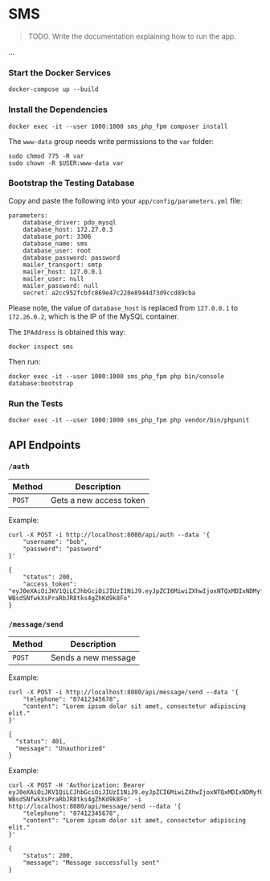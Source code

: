 SMS
===

> TODO. Write the documentation explaining how to run the app.

...

### Start the Docker Services

    docker-compose up --build

### Install the Dependencies

    docker exec -it --user 1000:1000 sms_php_fpm composer install

The `www-data` group needs write permissions to the `var` folder:

    sudo chmod 775 -R var
    sudo chown -R $USER:www-data var

### Bootstrap the Testing Database

Copy and paste the following into your `app/config/parameters.yml` file:

    parameters:
        database_driver: pdo_mysql
        database_host: 172.27.0.3
        database_port: 3306
        database_name: sms
        database_user: root
        database_password: password
        mailer_transport: smtp
        mailer_host: 127.0.0.1
        mailer_user: null
        mailer_password: null
        secret: a2cc952fcbfc869e47c220e8944d73d9ccd89cba

Please note, the value of `database_host` is replaced from `127.0.0.1` to `172.26.0.2`, which is the IP of the MySQL container.

The `IPAddress` is obtained this way:

    docker inspect sms

Then run:

    docker exec -it --user 1000:1000 sms_php_fpm php bin/console database:bootstrap


### Run the Tests

	docker exec -it --user 1000:1000 sms_php_fpm php vendor/bin/phpunit


## API Endpoints

### `/auth`

| Method       | Description                                |
|--------------|--------------------------------------------|
| `POST`        | Gets a new access token                    |

Example:

    curl -X POST -i http://localhost:8080/api/auth --data '{
        "username": "bob",
        "password": "password"
    }'

    {
        "status": 200,
        "access_token": "eyJ0eXAiOiJKV1QiLCJhbGciOiJIUzI1NiJ9.eyJpZCI6MiwiZXhwIjoxNTQxMDIxNDMyfQ.niozdpQJW-WBsdSNfwkXsPraRbJR8tks4gZhKd9k8Fo"
    }

### `/message/send`

| Method       | Description                                |
|--------------|--------------------------------------------|
| `POST`       | Sends a new message                        |

Example:

    curl -X POST -i http://localhost:8080/api/message/send --data '{
        "telephone": "07412345678",
        "content": "Lorem ipsum dolor sit amet, consectetur adipiscing elit."
    }'

    {
      "status": 401,
      "message": "Unauthorized"
    }

Example:

    curl -X POST -H 'Authorization: Bearer eyJ0eXAiOiJKV1QiLCJhbGciOiJIUzI1NiJ9.eyJpZCI6MiwiZXhwIjoxNTQxMDIxNDMyfQ.niozdpQJW-WBsdSNfwkXsPraRbJR8tks4gZhKd9k8Fo' -i http://localhost:8080/api/message/send --data '{
        "telephone": "07412345678",
        "content": "Lorem ipsum dolor sit amet, consectetur adipiscing elit."
    }'

    {
        "status": 200,
        "message": "Message successfully sent"
    }
